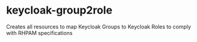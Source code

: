 # keycloak-group2role
Creates all resources to map Keycloak Groups to Keycloak Roles to comply with RHPAM specifications
